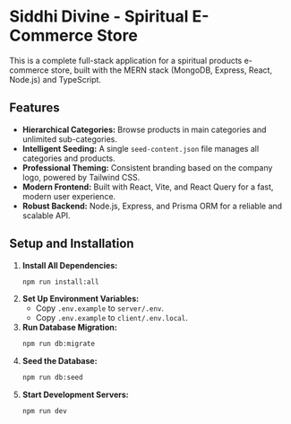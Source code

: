 # Siddhi Divine - Spiritual E-Commerce Store

This is a complete full-stack application for a spiritual products e-commerce store, built with the MERN stack (MongoDB, Express, React, Node.js) and TypeScript.

## Features

- **Hierarchical Categories:** Browse products in main categories and unlimited sub-categories.
- **Intelligent Seeding:** A single `seed-content.json` file manages all categories and products.
- **Professional Theming:** Consistent branding based on the company logo, powered by Tailwind CSS.
- **Modern Frontend:** Built with React, Vite, and React Query for a fast, modern user experience.
- **Robust Backend:** Node.js, Express, and Prisma ORM for a reliable and scalable API.

## Setup and Installation

1.  **Install All Dependencies:**
    ```bash
    npm run install:all
    ```
2.  **Set Up Environment Variables:**
    -   Copy `.env.example` to `server/.env`.
    -   Copy `.env.example` to `client/.env.local`.
3.  **Run Database Migration:**
    ```bash
    npm run db:migrate
    ```
4.  **Seed the Database:**
    ```bash
    npm run db:seed
    ```
5.  **Start Development Servers:**
    ```bash
    npm run dev
    ```